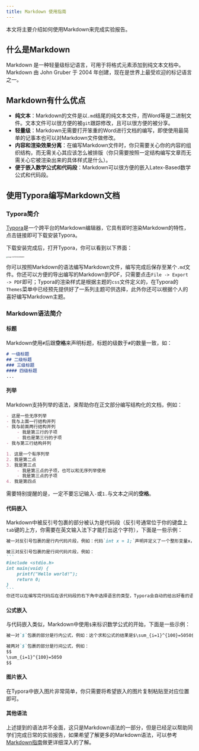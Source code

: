 ```yaml
---
title: Markdown 使用指南
---
```


本文将主要介绍如何使用Markdown来完成实验报告。

## 什么是Markdown

Markdown 是一种轻量级标记语言，可用于将格式元素添加到纯文本文档中。 Markdown 由 John Gruber 于 2004 年创建，现在是世界上最受欢迎的标记语言之一。

## Markdown有什么优点

- **纯文本**：Markdown的文件是以`.md`结尾的纯文本文件，而Word等是二进制文件。文本文件可以很方便的被`git`跟踪修改，且可以很方便的被分享。
- **轻量级**：Markdown无需要打开笨重的Word进行文档的编写，即使使用最简单的记事本也可以对Markdown文件做修改。
- **内容和渲染效果分离**：在编写Markdown文件时，你只需要关心你的内容的组织结构，而无需关心其应该怎么被排版（你只需要按照一定结构编写文章而无需关心它被渲染出来的具体样式是什么）。
- **便于嵌入数学公式和代码段**：Markdown可以很方便的嵌入Latex-Based数学公式和代码段。

## 使用Typora编写Markdown文档

### Typora简介

[Typora](https://typora.io/)是一个跨平台的Markdown编辑器，它具有即时渲染Markdown的特性，点击链接即可下载安装Typora。

下载安装完成后，打开Typora，你可以看到以下界面：

<img src="markdown-guide/image-20211014143856961.png" alt="image-20211014143856961" style="zoom: 25%;" />

你可以按照Markdown的语法编写Markdown文件，编写完成后保存至某个`.md`文件。你还可以方便的导出编写的Markdown到PDF，只需要点击`File -> Export -> PDF`即可；Typora的渲染样式是根据主题的`css`文件定义的，在Typora的`Themes`菜单中已经预先提供好了一系列主题可供选择，此外你还可以根据个人的喜好编写Markdown主题。

### Markdown语法简介

#### 标题

Markdown使用`#`后跟**空格**来声明标题，标题的级数于`#`的数量一致，如：

``` markdown
# 一级标题
## 二级标题
### 三级标题
#### 四级标题
...
```

#### 列举

Markdown支持列举的语法，来帮助你在正文部分编写结构化的文档，例如：

``` markdown
- 这是一些无序列举
- 我与上面一行结构并列
- 我与前面两行结构并列
	- 我是第三行的子项
	- 我也是第三行的子项
- 我与第三行结构并列

1. 这是一个有序列举
2. 我是第二点
3. 我是第三点
	- 我是第三点的子项，也可以和无序列举使用
	- 我是第三点的子项
4. 我是第四点
```

需要特别提醒的是，一定不要忘记输入`-`或`1.`与文本之间的**空格**。

#### 代码嵌入

Markdown中被反引号包裹的部分被认为是代码段（反引号通常位于你的键盘上`tab`键的上方，你需要在英文输入法下才能打出这个字符），下面是一些示例：

````markdown
被一对反引号包裹的是行内代码片段，例如：代码`int x = 1;`声明并定义了一个整形变量x，其初值为1

被三对反引号包裹的是行间代码片段，例如：
```
#include <stdio.h>
int main(void) {
	printf("Hello world!");
	return 0;
}
```
你还可以在编写完代码后在该代码段的右下角中选择语言的类型，Typora会自动的给出好看的语法高亮方式。
````

#### 公式嵌入

与代码嵌入类似，Markdown中使用`$`来标识数学公式的开始，下面是一些示例：

``` markdown
被一对`$`包裹的部分是行内公式，例如：这个求和公式的结果是$\sum_{i=1}^{100}=5050$。

被两对`$`包裹的部分是行间公式，例如：
$$
\sum_{i=1}^{100}=5050
$$
```

#### 图片嵌入

在Typora中嵌入图片非常简单，你只需要将希望嵌入的图片复制粘贴至对应位置即可。

#### 其他语法

上述提到的语法并不全面，这只是Markdown语法的一部分，但是已经足以帮助同学们完成日常的实验报告，如果希望了解更多的Markdown语法，可以参考[Markdown指南](https://www.markdownguide.org/)做更详细深入的了解。

